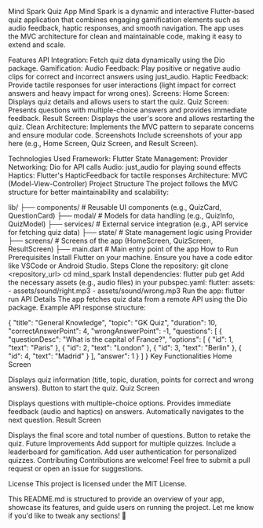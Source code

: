 Mind Spark Quiz App
Mind Spark is a dynamic and interactive Flutter-based quiz application that combines engaging gamification elements such as audio feedback, haptic responses, and smooth navigation. The app uses the MVC architecture for clean and maintainable code, making it easy to extend and scale.

Features
API Integration: Fetch quiz data dynamically using the Dio package.
Gamification:
Audio Feedback: Play positive or negative audio clips for correct and incorrect answers using just_audio.
Haptic Feedback: Provide tactile responses for user interactions (light impact for correct answers and heavy impact for wrong ones).
Screens:
Home Screen: Displays quiz details and allows users to start the quiz.
Quiz Screen: Presents questions with multiple-choice answers and provides immediate feedback.
Result Screen: Displays the user's score and allows restarting the quiz.
Clean Architecture: Implements the MVC pattern to separate concerns and ensure modular code.
Screenshots
Include screenshots of your app here (e.g., Home Screen, Quiz Screen, and Result Screen).

Technologies Used
Framework: Flutter
State Management: Provider
Networking: Dio for API calls
Audio: just_audio for playing sound effects
Haptics: Flutter's HapticFeedback for tactile responses
Architecture: MVC (Model-View-Controller)
Project Structure
The project follows the MVC structure for better maintainability and scalability:

lib/
├── components/          # Reusable UI components (e.g., QuizCard, QuestionCard)
├── modal/               # Models for data handling (e.g., QuizInfo, QuizModel)
├── services/            # External service integration (e.g., API service for fetching quiz data)
├── state/               # State management logic using Provider
├── screens/             # Screens of the app (HomeScreen, QuizScreen, ResultScreen)
├── main.dart            # Main entry point of the app
How to Run
Prerequisites
Install Flutter on your machine.
Ensure you have a code editor like VSCode or Android Studio.
Steps
Clone the repository:
git clone <repository_url>
cd mind_spark
Install dependencies:
flutter pub get
Add the necessary assets (e.g., audio files) in your pubspec.yaml:
flutter:
  assets:
    - assets/sound/right.mp3
    - assets/sound/wrong.mp3
Run the app:
flutter run
API Details
The app fetches quiz data from a remote API using the Dio package. Example API response structure:

{
  "title": "General Knowledge",
  "topic": "GK Quiz",
  "duration": 10,
  "correctAnswerPoint": 4,
  "wrongAnswerPoint": -1,
  "questions": [
    {
      "questionDesc": "What is the capital of France?",
      "options": [
        { "id": 1, "text": "Paris" },
        { "id": 2, "text": "London" },
        { "id": 3, "text": "Berlin" },
        { "id": 4, "text": "Madrid" }
      ],
      "answer": 1
    }
  ]
}
Key Functionalities
Home Screen

Displays quiz information (title, topic, duration, points for correct and wrong answers).
Button to start the quiz.
Quiz Screen

Displays questions with multiple-choice options.
Provides immediate feedback (audio and haptics) on answers.
Automatically navigates to the next question.
Result Screen

Displays the final score and total number of questions.
Button to retake the quiz.
Future Improvements
Add support for multiple quizzes.
Include a leaderboard for gamification.
Add user authentication for personalized quizzes.
Contributing
Contributions are welcome! Feel free to submit a pull request or open an issue for suggestions.

License
This project is licensed under the MIT License.

This README.md is structured to provide an overview of your app, showcase its features, and guide users on running the project. Let me know if you'd like to tweak any sections! 🚀
